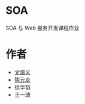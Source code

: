 # SOA
SOA 与 Web 服务开发课程作业

# 作者

* [文煊义](https://github.com/FloydStardust)
* [陈云龙](http://www.cylong.com/)
* 徐华韬
* 王一琦
